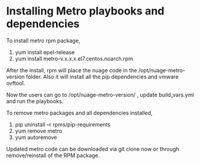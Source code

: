 # Installing Metro playbooks and dependencies
To install metro rpm package,
1. yum install epel-release
2. yum install metro-v.x.x.x.el7.centos.noarch.rpm 

After the install, rpm will place the nuage code in the /opt/nuage-metro-version folder. Also it will install all the pip dependencies and vmware ovftool.

Now the users can go to /opt/nuage-metro-version/ , update build_vars.yml and run the playbooks. 


To remove metro packages and all dependencies installed, 
1. pip uninstall –r rpms/pip-requirements 
2. yum remove metro
3. yum autoremove

Updated metro code can be downloaded via git clone now or through remove/reinstall of the RPM package.

